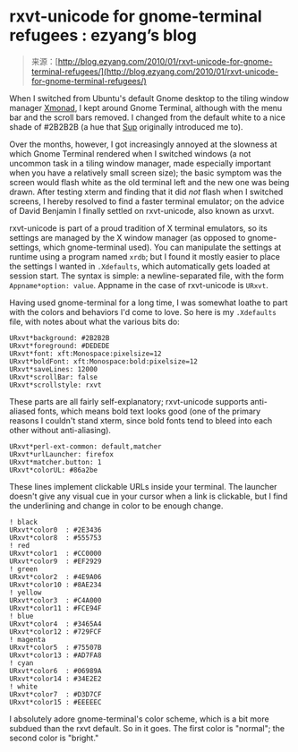 <!--yml
category: 未分类
date: 2024-07-01 18:18:33
-->

# rxvt-unicode for gnome-terminal refugees : ezyang’s blog

> 来源：[http://blog.ezyang.com/2010/01/rxvt-unicode-for-gnome-terminal-refugees/](http://blog.ezyang.com/2010/01/rxvt-unicode-for-gnome-terminal-refugees/)

When I switched from Ubuntu's default Gnome desktop to the tiling window manager [Xmonad](http://xmonad.org/), I kept around Gnome Terminal, although with the menu bar and the scroll bars removed. I changed from the default white to a nice shade of #2B2B2B (a hue that [Sup](http://sup.rubyforge.org/) originally introduced me to).

Over the months, however, I got increasingly annoyed at the slowness at which Gnome Terminal rendered when I switched windows (a not uncommon task in a tiling window manager, made especially important when you have a relatively small screen size); the basic symptom was the screen would flash white as the old terminal left and the new one was being drawn. After testing xterm and finding that it did *not* flash when I switched screens, I hereby resolved to find a faster terminal emulator; on the advice of David Benjamin I finally settled on rxvt-unicode, also known as urxvt.

rxvt-unicode is part of a proud tradition of X terminal emulators, so its settings are managed by the X window manager (as opposed to gnome-settings, which gnome-terminal used). You can manipulate the settings at runtime using a program named `xrdb`; but I found it mostly easier to place the settings I wanted in `.Xdefaults`, which automatically gets loaded at session start. The syntax is simple: a newline-separated file, with the form `Appname*option: value`. Appname in the case of rxvt-unicode is `URxvt`.

Having used gnome-terminal for a long time, I was somewhat loathe to part with the colors and behaviors I'd come to love. So here is my `.Xdefaults` file, with notes about what the various bits do:

```
URxvt*background: #2B2B2B
URxvt*foreground: #DEDEDE
URxvt*font: xft:Monospace:pixelsize=12
URxvt*boldFont: xft:Monospace:bold:pixelsize=12
URxvt*saveLines: 12000
URxvt*scrollBar: false
URxvt*scrollstyle: rxvt

```

These parts are all fairly self-explanatory; rxvt-unicode supports anti-aliased fonts, which means bold text looks good (one of the primary reasons I couldn't stand xterm, since bold fonts tend to bleed into each other without anti-aliasing).

```
URxvt*perl-ext-common: default,matcher
URxvt*urlLauncher: firefox
URxvt*matcher.button: 1
URxvt*colorUL: #86a2be

```

These lines implement clickable URLs inside your terminal. The launcher doesn't give any visual cue in your cursor when a link is clickable, but I find the underlining and change in color to be enough change.

```
! black
URxvt*color0  : #2E3436
URxvt*color8  : #555753
! red
URxvt*color1  : #CC0000
URxvt*color9  : #EF2929
! green
URxvt*color2  : #4E9A06
URxvt*color10 : #8AE234
! yellow
URxvt*color3  : #C4A000
URxvt*color11 : #FCE94F
! blue
URxvt*color4  : #3465A4
URxvt*color12 : #729FCF
! magenta
URxvt*color5  : #75507B
URxvt*color13 : #AD7FA8
! cyan
URxvt*color6  : #06989A
URxvt*color14 : #34E2E2
! white
URxvt*color7  : #D3D7CF
URxvt*color15 : #EEEEEC

```

I absolutely adore gnome-terminal's color scheme, which is a bit more subdued than the rxvt default. So in it goes. The first color is "normal"; the second color is "bright."
